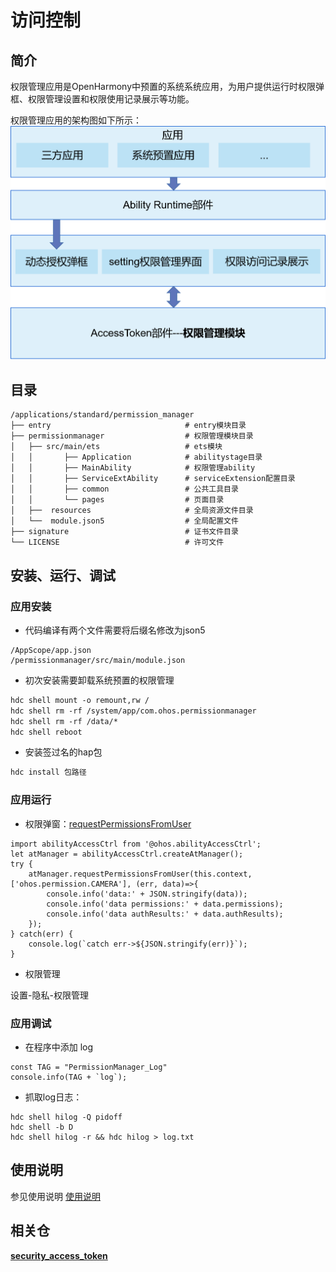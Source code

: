 # 访问控制<a name="ZH-CN_TOPIC_0000001101239136"></a>


## 简介<a name="section11660541593"></a>

权限管理应用是OpenHarmony中预置的系统系统应用，为用户提供运行时权限弹框、权限管理设置和权限使用记录展示等功能。

权限管理应用的架构图如下所示：
![](figures/application-framework.png)
## 目录<a name="section161941989596"></a>

```
/applications/standard/permission_manager
├── entry                              # entry模块目录
├── permissionmanager                  # 权限管理模块目录
│   ├── src/main/ets                   # ets模块
│   │       ├── Application            # abilitystage目录
│   │       ├── MainAbility            # 权限管理ability
│   │       ├── ServiceExtAbility      # serviceExtension配置目录
│   │       ├── common                 # 公共工具目录
│   │       └── pages                  # 页面目录
│   ├──  resources                     # 全局资源文件目录
│   └──  module.json5                  # 全局配置文件
├── signature                          # 证书文件目录
└── LICENSE                            # 许可文件
```

## 安装、运行、调试<a name="section1548654218"></a>

### 应用安装

- 代码编译有两个文件需要将后缀名修改为json5

```
/AppScope/app.json
/permissionmanager/src/main/module.json
```

- 初次安装需要卸载系统预置的权限管理

```html
hdc shell mount -o remount,rw /
hdc shell rm -rf /system/app/com.ohos.permissionmanager
hdc shell rm -rf /data/*
hdc shell reboot
```

- 安装签过名的hap包

```html
hdc install 包路径
```

### 应用运行

- 权限弹窗：[requestPermissionsFromUser](https://gitee.com/openharmony/docs/blob/master/zh-cn/application-dev/reference/apis/js-apis-abilityAccessCtrl.md#requestpermissionsfromuser9)
```JS
import abilityAccessCtrl from '@ohos.abilityAccessCtrl';
let atManager = abilityAccessCtrl.createAtManager();
try {
    atManager.requestPermissionsFromUser(this.context, ['ohos.permission.CAMERA'], (err, data)=>{
        console.info('data:' + JSON.stringify(data));
        console.info('data permissions:' + data.permissions);
        console.info('data authResults:' + data.authResults);
    });
} catch(err) {
    console.log(`catch err->${JSON.stringify(err)}`);
}
```

- 权限管理

设置-隐私-权限管理

### 应用调试

- 在程序中添加 log

```JS
const TAG = "PermissionManager_Log"
console.info(TAG + `log`);
```
- 抓取log日志：

```
hdc shell hilog -Q pidoff
hdc shell -b D
hdc shell hilog -r && hdc hilog > log.txt
```

## 使用说明<a name="section123459000"></a>

参见使用说明 [使用说明](https://gitee.com/openharmony/docs/blob/master/zh-cn/application-dev/security/accesstoken-guidelines.md)

## 相关仓<a name="section1371113476307"></a>

**[security\_access\_token](https://gitee.com/openharmony/security_access_token/blob/master/README_zh.md)**
